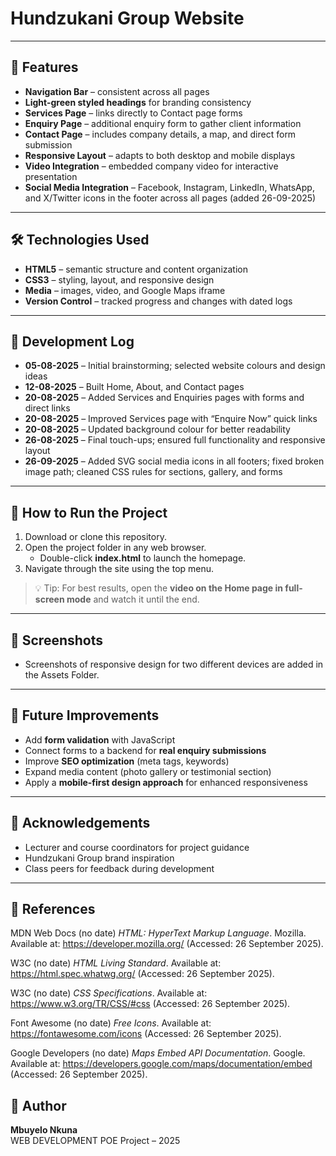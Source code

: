 # Hundzukani Group Website

---

## 🎨 Features
- **Navigation Bar** – consistent across all pages  
- **Light-green styled headings** for branding consistency  
- **Services Page** – links directly to Contact page forms  
- **Enquiry Page** – additional enquiry form to gather client information  
- **Contact Page** – includes company details, a map, and direct form submission  
- **Responsive Layout** – adapts to both desktop and mobile displays  
- **Video Integration** – embedded company video for interactive presentation  
- **Social Media Integration** – Facebook, Instagram, LinkedIn, WhatsApp, and X/Twitter icons in the footer across all pages (added 26-09-2025)  

---

## 🛠️ Technologies Used
- **HTML5** – semantic structure and content organization  
- **CSS3** – styling, layout, and responsive design  
- **Media** – images, video, and Google Maps iframe  
- **Version Control** – tracked progress and changes with dated logs  

---

## 📅 Development Log
- **05-08-2025** – Initial brainstorming; selected website colours and design ideas  
- **12-08-2025** – Built Home, About, and Contact pages  
- **20-08-2025** – Added Services and Enquiries pages with forms and direct links  
- **20-08-2025** – Improved Services page with “Enquire Now” quick links  
- **20-08-2025** – Updated background colour for better readability  
- **26-08-2025** – Final touch-ups; ensured full functionality and responsive layout  
- **26-09-2025** – Added SVG social media icons in all footers; fixed broken image path; cleaned CSS rules for sections, gallery, and forms  

---

## 🚀 How to Run the Project
1. Download or clone this repository.  
2. Open the project folder in any web browser.  
   - Double-click **index.html** to launch the homepage.  
3. Navigate through the site using the top menu.  

> 💡 Tip: For best results, open the **video on the Home page in full-screen mode** and watch it until the end.

---

## 📸 Screenshots
- Screenshots of responsive design for two different devices are added in the Assets Folder.

---

## 🔮 Future Improvements
- Add **form validation** with JavaScript  
- Connect forms to a backend for **real enquiry submissions**  
- Improve **SEO optimization** (meta tags, keywords)  
- Expand media content (photo gallery or testimonial section)  
- Apply a **mobile-first design approach** for enhanced responsiveness  

---

## 🙏 Acknowledgements
- Lecturer and course coordinators for project guidance  
- Hundzukani Group brand inspiration  
- Class peers for feedback during development  

---

## 📖 References  

MDN Web Docs (no date) *HTML: HyperText Markup Language*. Mozilla. Available at: https://developer.mozilla.org/ (Accessed: 26 September 2025).  

W3C (no date) *HTML Living Standard*. Available at: https://html.spec.whatwg.org/ (Accessed: 26 September 2025).  

W3C (no date) *CSS Specifications*. Available at: https://www.w3.org/TR/CSS/#css (Accessed: 26 September 2025).  

Font Awesome (no date) *Free Icons*. Available at: https://fontawesome.com/icons (Accessed: 26 September 2025).  

Google Developers (no date) *Maps Embed API Documentation*. Google. Available at: https://developers.google.com/maps/documentation/embed (Accessed: 26 September 2025).  


## 👤 Author
**Mbuyelo Nkuna**  
WEB DEVELOPMENT POE Project – 2025
